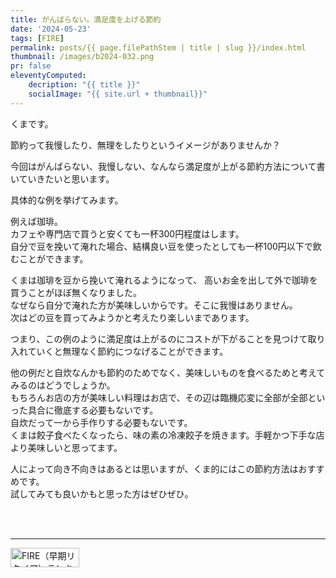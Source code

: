```yaml
---
title: がんばらない。満足度を上げる節約
date: '2024-05-23'
tags: [FIRE]
permalink: posts/{{ page.filePathStem | title | slug }}/index.html
thumbnail: /images/b2024-032.png
pr: false
eleventyComputed:
    decription: "{{ title }}"
    socialImage: "{{ site.url + thumbnail}}"
---
```


くまです。

節約って我慢したり、無理をしたりというイメージがありませんか？

今回はがんばらない、我慢しない、なんなら満足度が上がる節約方法について書いていきたいと思います。

具体的な例を挙げてみます。

例えば珈琲。<br/>
カフェや専門店で買うと安くても一杯300円程度はします。<br/>
自分で豆を挽いて淹れた場合、結構良い豆を使ったとしても一杯100円以下で飲むことができます。

くまは珈琲を豆から挽いて淹れるようになって、
高いお金を出して外で珈琲を買うことがほぼ無くなりました。<br/>
なぜなら自分で淹れた方が美味しいからです。そこに我慢はありません。<br/>
次はどの豆を買ってみようかと考えたり楽しいまであります。

つまり、この例のように満足度は上がるのにコストが下がることを見つけて取り入れていくと無理なく節約につなげることができます。<br/>

他の例だと自炊なんかも節約のためでなく、美味しいものを食べるためと考えてみるのはどうでしょうか。<br/>
もちろんお店の方が美味しい料理はお店で、その辺は臨機応変に全部が全部といった具合に徹底する必要もないです。<br/>
自炊だって一から手作りする必要もないです。<br/>
くまは餃子食べたくなったら、味の素の冷凍餃子を焼きます。手軽かつ下手な店より美味しいと思ってます。

人によって向き不向きはあるとは思いますが、くま的にはこの節約方法はおすすめです。<br/>
試してみても良いかもと思った方はぜひぜひ。





<br/>
<br/>
<hr/>




<a href="https://blog.with2.net/link/?id=2111205&cid=5493" title="FIRE（早期リタイア）ランキング"><img alt="FIRE（早期リタイア）ランキング" width="110" height="31" src="https://blog.with2.net/img/banner/c/banner_1/br_c_5493_1.gif"></a>

